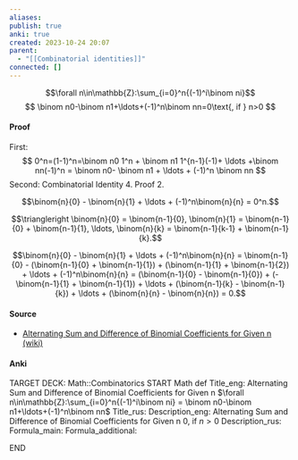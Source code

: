 ```yaml
---
aliases: 
publish: true
anki: true
created: 2023-10-24 20:07
parent:
  - "[[Combinatorial identities]]"
connected: []
---
```


$$\forall n\in\mathbb{Z}:\sum_{i=0}^n{(-1)^i\binom ni}$$
$$
\binom n0-\binom n1+\ldots+(-1)^n\binom nn=0\text{, if } n>0
$$
#### Proof
First:
$$
0^n=(1-1)^n=\binom n0 1^n + \binom n1 1^{n-1}(-1)+ \ldots +\binom nn(-1)^n = \binom n0-  \binom n1 + \ldots + (-1)^n \binom nn
$$
Second:
Combinatorial Identity 4. Proof 2.

$$\binom{n}{0} - \binom{n}{1} + \ldots + (-1)^n\binom{n}{n} = 0^n.$$

$$\triangleright \binom{n}{0} = \binom{n-1}{0}, \binom{n}{1} = \binom{n-1}{0} + \binom{n-1}{1}, \ldots, \binom{n}{k} = \binom{n-1}{k-1} + \binom{n-1}{k}.$$

$$\binom{n}{0} - \binom{n}{1} + \ldots + (-1)^n\binom{n}{n} = \binom{n-1}{0} - (\binom{n-1}{0} + \binom{n-1}{1}) + (\binom{n-1}{1} + \binom{n-1}{2}) + \ldots + (-1)^n\binom{n}{n} = (\binom{n-1}{0} - \binom{n-1}{0}) + (-\binom{n-1}{1} + \binom{n-1}{1}) + \ldots + (\binom{n-1}{k} - \binom{n-1}{k}) + \ldots + (\binom{n}{n} - \binom{n}{n}) = 0.$$



#### Source
- [Alternating Sum and Difference of Binomial Coefficients for Given n (wiki)](https://proofwiki.org/wiki/Alternating_Sum_and_Difference_of_Binomial_Coefficients_for_Given_n "Alternating Sum and Difference of Binomial Coefficients for Given n")

#### Anki
TARGET DECK: Math::Combinatorics
START
Math def
Title_eng: Alternating Sum and Difference of Binomial Coefficients for Given n 
$\forall n\in\mathbb{Z}:\sum_{i=0}^n{(-1)^i\binom ni} = \binom n0-\binom n1+\ldots+(-1)^n\binom nn$ 
Title_rus: 
Description_eng: Alternating Sum and Difference of Binomial Coefficients for Given n
$0$, if $n>0$
Description_rus: 
Formula_main: 
Formula_additional:
<!--ID: 1698168880317-->
END












